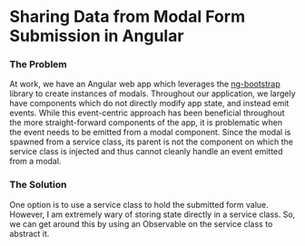 # Sharing Data from Modal Form Submission in Angular

### The Problem
At work, we have an Angular web app which leverages the [ng-bootstrap]() library to create instances of modals.
Throughout our application, we largely have components which do not directly modify app state, and instead emit events.
While this event-centric approach has been beneficial throughout the more straight-forward components of the app, it is problematic when the event needs to be emitted from a modal component.
Since the modal is spawned from a service class, its parent is not the component on which the service class is injected and thus cannot cleanly handle an event emitted from a modal.

### The Solution
One option is to use a service class to hold the submitted form value.
However, I am extremely wary of storing state directly in a service class.
So, we can get around this by using an Observable on the service class to abstract it.
